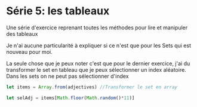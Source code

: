 # Série 5: les tableaux
Une série d'exercice reprenant toutes les méthodes pour lire et manipuler des tableaux

Je n'ai aucune particularité à expliquer si ce n'est que pour les Sets qui est nouveau pour moi.

La seule chose que je peux noter c'est que pour le dernier exercice, j'ai du transformer le set en tableau que je peux sélectionner un index aléatoire. Dans les sets on ne peut pas sélectionner d'index

```js
let items = Array.from(adjectives) //Transformer le set en array

let selAdj = items[Math.floor(Math.random()*11)]
```